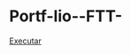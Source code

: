 # Portf-lio--FTT-

<a href="https://gustavocarvalhorodrigues.github.io/Portf-lio-FTT-/Portfólio(FTT)/index.html">Executar</a>